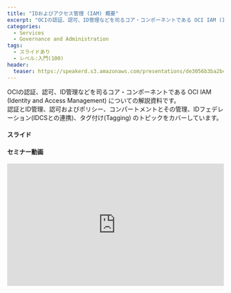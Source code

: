 ```yaml
---
title: "IDおよびアクセス管理 (IAM) 概要"
excerpt: "OCIの認証、認可、ID管理などを司るコア・コンポーネントである OCI IAM (Identity and Access Management) についての概要資料です"
categories:
  - Services
  - Governance and Administration
tags:
  - スライドあり
  - レベル:入門(100)
header:
  teaser: https://speakerd.s3.amazonaws.com/presentations/de3056b3ba2b4f61b47e48f0fe15d480/slide_0.jpg
---
```


OCIの認証、認可、ID管理などを司るコア・コンポーネントである OCI IAM (Identity and Access Management) についての解説資料です。  
認証とID管理、認可およびポリシー、コンパートメントとその管理、IDフェデレーション(IDCSとの連携)、タグ付け(Tagging) のトピックをカバーしています。


#### スライド

<div style="max-width:768px">

<!-- Speakerdeckから Embeded リンクを取得して貼り付け (ここから) -->
<script async class="speakerdeck-embed" data-id="de3056b3ba2b4f61b47e48f0fe15d480" data-ratio="1.77777777777778" src="//speakerdeck.com/assets/embed.js"></script>
<!-- Speakerdeckから Embeded リンクを取得して貼り付け (ここまで) -->

</div>


#### セミナー動画

<!-- Oracle Vide Hub から Embed リンクを取得して貼り付け (ここから) リンク取得時には Player Size を 768x432 に、Responsive Sizing を有効にして取得してください -->
<div style="max-width:768px"><div style="position:relative;padding-bottom:56.25%"><iframe id="kaltura_player" src="https://cdnapisec.kaltura.com/p/2171811/sp/217181100/embedIframeJs/uiconf_id/35965902/partner_id/2171811?iframeembed=true&playerId=kaltura_player&entry_id=0_6756xont&flashvars[streamerType]=auto&amp;flashvars[localizationCode]=en&amp;flashvars[leadWithHTML5]=true&amp;flashvars[sideBarContainer.plugin]=true&amp;flashvars[sideBarContainer.position]=left&amp;flashvars[sideBarContainer.clickToClose]=true&amp;flashvars[chapters.plugin]=true&amp;flashvars[chapters.layout]=vertical&amp;flashvars[chapters.thumbnailRotator]=false&amp;flashvars[streamSelector.plugin]=true&amp;flashvars[EmbedPlayer.SpinnerTarget]=videoHolder&amp;flashvars[dualScreen.plugin]=true&amp;flashvars[hotspots.plugin]=1&amp;flashvars[Kaltura.addCrossoriginToIframe]=true&amp;&wid=1_m5gc4r1z" width="768" height="432" allowfullscreen webkitallowfullscreen mozAllowFullScreen allow="autoplay *; fullscreen *; encrypted-media *" sandbox="allow-forms allow-same-origin allow-scripts allow-top-navigation allow-pointer-lock allow-popups allow-modals allow-orientation-lock allow-popups-to-escape-sandbox allow-presentation allow-top-navigation-by-user-activation" frameborder="0" title="Kaltura Player" style="position:absolute;top:0;left:0;width:100%;height:100%"></iframe></div></div>
<!-- Oracle Vide Hub から Embed リンクを取得して貼り付け (ここまで) -->
